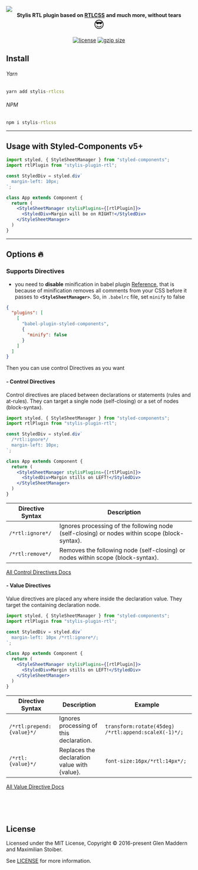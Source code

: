 <div align="center">
  <img src="https://magedmohamed.me/stylis-rtlcss.png" style="display: block">
</div>
<div align="center">
  <strong>Stylis RTL plugin based on <a href="https://rtlcss.com/" target="_blank">RTLCSS</a></strong>
  <strong>and much more, without tears <b style="font-size: 1.6em"></b>
  </strong>
  <div style="font-size: 2em">😎</div>
  <br/>
  <a href="https://www.npmjs.com/package/stylis-rtlcss" title="npm version"><img src="https://badgen.net/npm/license/stylis-rtlcss" alt="license"></a>
  <a href="https://bundlephobia.com/result?p=stylis-rtlcss@1.0.2" title="styled-components latest minified+gzip size"><img src="https://badgen.net/bundlephobia/minzip/stylis-rtlcss@1.0.2" alt="gzip size"></a>
</div>

## Install

###### Yarn

```cmd
yarn add stylis-rtlcss
```

###### NPM

```cmd
npm i stylis-rtlcss
```

---

## Usage with Styled-Components v5+

```jsx
import styled, { StyleSheetManager } from "styled-components";
import rtlPlugin from "stylis-plugin-rtl";

const StyledDiv = styled.div`
  margin-left: 10px;
`;

class App extends Component {
  return (
    <StyleSheetManager stylisPlugins={[rtlPlugin]}>
      <StyledDiv>Margin will be on RIGHT!</StyledDiv>
    </StyleSheetManager>
  )
}
```

---

## Options 🔥

### Supports Directives

- you need to **disable** minification in babel plugin [Reference](https://styled-components.com/docs/tooling#minification), that is because of minification removes all comments from your CSS before it passes to **`<StyleSheetManager>`**. So,
  in `.babelrc` file, set `minify` to false

```json
{
  "plugins": [
    [
      "babel-plugin-styled-components",
      {
        "minify": false
      }
    ]
  ]
}
```

Then you can use control Directives as you want

#### - Control Directives

Control directives are placed between declarations or statements (rules and at-rules). They can target a single node (self-closing) or a set of nodes (block-syntax).

```jsx
import styled, { StyleSheetManager } from "styled-components";
import rtlPlugin from "stylis-plugin-rtl";

const StyledDiv = styled.div`
  /*rtl:ignore*/
  margin-left: 10px;
`;

class App extends Component {
  return (
    <StyleSheetManager stylisPlugins={[rtlPlugin]}>
      <StyledDiv>Margin stills on LEFT!</StyledDiv>
    </StyleSheetManager>
  )
}
```

| Directive Syntax | Description                                                                                   |
| ---------------- | --------------------------------------------------------------------------------------------- |
| `/*rtl:ignore*/` | Ignores processing of the following node (self-closing) or nodes within scope (block-syntax). |
| `/*rtl:remove*/` | Removes the following node (self-closing) or nodes within scope (block-syntax).               |

[All Control Directives Docs](https://rtlcss.com/learn/usage-guide/control-directives/)

#### - Value Directives

Value directives are placed any where inside the declaration value. They target the containing declaration node.

```jsx
import styled, { StyleSheetManager } from "styled-components";
import rtlPlugin from "stylis-plugin-rtl";

const StyledDiv = styled.div`
  margin-left: 10px /*rtl:ignore*/;
`;

class App extends Component {
  return (
    <StyleSheetManager stylisPlugins={[rtlPlugin]}>
      <StyledDiv>Margin stills on LEFT!</StyledDiv>
    </StyleSheetManager>
  )
}
```

| Directive Syntax          | Description                                  | Example                                              |
| ------------------------- | -------------------------------------------- | ---------------------------------------------------- |
| `/*rtl:prepend:{value}*/` | Ignores processing of this declaration.      | `transform:rotate(45deg) /*rtl:append:scaleX(-1)*/;` |
| `/*rtl:{value}*/`         | Replaces the declaration value with {value}. | `font-size:16px/*rtl:14px*/;`                        |

[All Value Directive Docs](https://rtlcss.com/learn/usage-guide/value-directives/)

<br />
<br />
<br />

## License

Licensed under the MIT License, Copyright © 2016-present Glen Maddern and Maximilian Stoiber.

See [LICENSE](./LICENSE) for more information.
